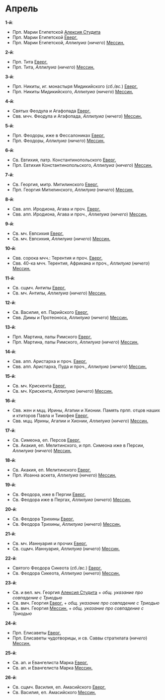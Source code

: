 
# Апрель

**1-й**:

- Прп. Марии Египетской [Алексия Студита](04_01_AST.ru.md)
- Прп. Марии Египетской [Еверг.](04_01_EUR.ru.md)
- Прп. Марии Египетской, *Аллилуиа* (*ничего*) [Мессин.](04_01_MES.ru.md)

**2-й**:

- Прп. Тита [Еверг.](04_02_EUR.ru.md)
- Прп. Тита, *Аллилуиа* (*ничего*) [Мессин.](04_02_MES.ru.md)

**3-й**:

- Прп. Никиты, иг. монастыря Мидикийского (*сб./вс.*) [Еверг.](04_03_EUR.ru.md)
- Прп. Никиты Мидикийского, *Аллилуиа* (*ничего*) [Мессин.](04_03_MES.ru.md)

**4-й**:

- Святых Феодула и Агафопада [Еверг.](04_04_EUR.ru.md)
- Свв. мчч. Феодула и Агафопада, *Аллилуиа* (*ничего*) [Мессин.](04_04_MES.ru.md)

**5-й**:

- Прп. Феодоры, иже в Фессалониках [Еверг.](04_05_EUR.ru.md)
- Прп. Феодоры, *Аллилуиа* (*ничего*) [Мессин.](04_05_MES.ru.md)

**6-й**:

- Св. Евтихия, патр. Константинопольского [Еверг.](04_06_EUR.ru.md)
- Прп. Евтихия Константинопольского, *Аллилуиа* (*ничего*) [Мессин.](04_06_MES.ru.md)

**7-й**:

- Св. Георгия, митр. Митилинского [Еверг.](04_07_EUR.ru.md)
- Прп. Георгия Митилинского, *Аллилуиа* (*ничего*) [Мессин.](04_07_MES.ru.md)

**8-й**:

- Свв. апп. Иродиона, Агава и проч. [Еверг.](04_08_EUR.ru.md)
- Свв. апп. Иродиона, Агава и проч., *Аллилуиа* (*ничего*) [Мессин.](04_08_MES.ru.md)

**9-й**:

- Св. мч. Евпсихия [Еверг.](04_09_EUR.ru.md)
- Св. мч. Евпсихия, *Аллилуиа* (*ничего*) [Мессин.](04_09_MES.ru.md)

**10-й**:

- Свв. сорока мчч.: Терентия и проч. [Еверг.](04_10_EUR.ru.md)
- Свв. 40-ка мчч. Терентия, Африкана и проч., *Аллилуиа* (*ничего*) [Мессин.](04_10_MES.ru.md)

**11-й**:

- Св. сщмч. Антипы [Еверг.](04_11_EUR.ru.md)
- Св. мч. Антипы, *Аллилуиа* (*ничего*) [Мессин.](04_11_MES.ru.md)

**12-й**:

- Св. Василия, еп. Парийского [Еверг.](04_12_EUR.ru.md)
- Свв. Димы и Протеоноса, *Аллилуиа* (*ничего*) [Мессин.](04_12_MES.ru.md)

**13-й**:

- Прп. Мартина, папы Римского [Еверг.](04_13_EUR.ru.md)
- Прп. Мартина, папы Римского, *Аллилуиа* (*ничего*) [Мессин.](04_13_MES.ru.md)

**14-й**:

- Свв. апп. Аристарха и проч. [Еверг.](04_14_EUR.ru.md)
- Свв. апп. Аристарха, Пуда и проч., *Аллилуиа* (*ничего*) [Мессин.](04_14_MES.ru.md)

**15-й**:

- Св. мч. Крискента [Еверг.](04_15_EUR.ru.md)
- Св. мч. Крискента, *Аллилуиа* (*ничего*) [Мессин.](04_15_MES.ru.md)

**16-й**:

- Свв. жен и мцц. Ирины, Агапии и Хионии. Память прпп. отцов наших и ктиторов Павла и Тимофея [Еверг.](04_16_EUR.ru.md)
- Свв. мцц. Ирины, Агапии и Хионии, *Аллилуиа* (*ничего*) [Мессин.](04_16_MES.ru.md)

**17-й**:

- Св. Симеона, еп. Персов [Еверг.](04_17_EUR.ru.md)
- Св. Акакия, еп. Мелитинского, и прп. Симеона иже в Персии, *Аллилуиа* (*ничего*) [Мессин.](04_17_MES.ru.md)

**18-й**:

- Св. Акакия, еп. Мелитинского [Еверг.](04_18_EUR.ru.md)
- Прп. Иоанна аскета, *Аллилуиа* (*ничего*) [Мессин.](04_18_MES.ru.md)

**19-й**:

- Св. Феодора, иже в Пергии [Еверг.](04_19_EUR.ru.md)
- Св. Феодора иже в Пергах, *Аллилуиа* (*ничего*) [Мессин.](04_19_MES.ru.md)

**20-й**:

- Св. Феодора Трихины [Еверг.](04_20_EUR.ru.md)
- Св. Феодора Трихины, *Аллилуиа* (*ничего*) [Мессин.](04_20_MES.ru.md)

**21-й**:

- Св. мч. Ианнуария и прочих [Еверг.](04_21_EUR.ru.md)
- Св. сщмч. Ианнуария, *Аллилуиа* (*ничего*) [Мессин.](04_21_MES.ru.md)

**22-й**:

- Святого Феодора Сикеота (*сб./вс.*) [Еверг.](04_22_EUR.ru.md)
- Св. Феодора Сикеота, *Аллилуиа* (*ничего*) [Мессин.](04_22_MES.ru.md)

**23-й**:

- Св. и вел. мч. Георгия [Алексия Студита](04_23_AST.ru.md) + *общ. указание про совпадение с Триодью*
- Св. вмч. Георгия [Еверг.](04_23_EUR.ru.md) + *общ. указание про совпадение с Триодью*
- Св. вмч. Георгия [Мессин.](04_23_MES.ru.md) + *общ. указание про совпадение с Триодью*

**24-й**:

- Прп. Елисаветы [Еверг.](04_24_EUR.ru.md)
- Прп. Елисаветы чудотворицы, и св. Саввы стратилата (*ничего*) [Мессин.](04_24_MES.ru.md)

**25-й**:

- Св. ап. и Евангелиста Марка [Еверг.](04_25_EUR.ru.md)
- Св. ап. и Евангелиста Марка [Мессин.](04_25_MES.ru.md)

**26-й**:

- Св. сщмч. Василия, еп. Амасийского [Еверг.](04_26_EUR.ru.md)
- Св. Василия, еп. Амасийского [Мессин.](04_26_MES.ru.md)

